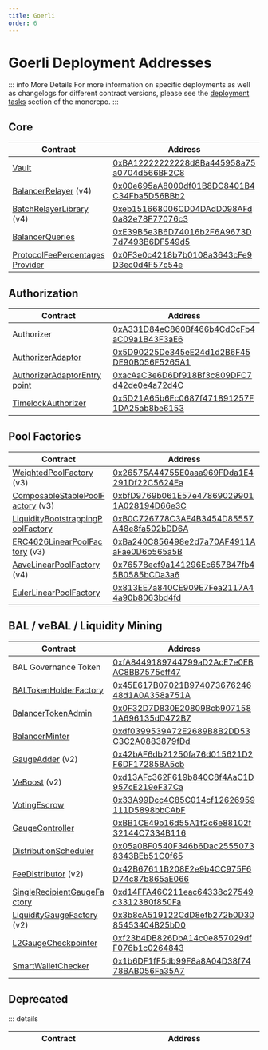```yaml
---
title: Goerli
order: 6
---
```


# Goerli Deployment Addresses

::: info More Details
For more information on specific deployments as well as changelogs for different contract versions, please see the [deployment tasks](https://github.com/balancer/balancer-v2-monorepo/tree/master/pkg/deployments/tasks) section of the monorepo.
:::

## Core

| Contract                                                                                                                                                         | Address                                                                                                                                                        |
| ---------------------------------------------------------------------------------------------------------------------------------------------------------------- | -------------------------------------------------------------------------------------------------------------------------------------------------------------- |
| [Vault](https://github.com/balancer/balancer-v2-monorepo/blob/master/pkg/vault/contracts/Vault.sol)                                                              | <span class="address-link">[0xBA12222222228d8Ba445958a75a0704d566BF2C8](https://goerli.etherscan.io/address/0xBA12222222228d8Ba445958a75a0704d566BF2C8)</span> |
| [BalancerRelayer](https://github.com/balancer/balancer-v2-monorepo/blob/master/pkg/standalone-utils/contracts/relayer/BalancerRelayer.sol) (v4)                  | <span class="address-link">[0x00e695aA8000df01B8DC8401B4C34Fba5D56BBb2](https://goerli.etherscan.io/address/0x00e695aA8000df01B8DC8401B4C34Fba5D56BBb2)</span> |
| [BatchRelayerLibrary](https://github.com/balancer/balancer-v2-monorepo/blob/master/pkg/standalone-utils/contracts/BatchRelayerLibrary.sol) (v4)                  | <span class="address-link">[0xeb151668006CD04DAdD098AFd0a82e78F77076c3](https://goerli.etherscan.io/address/0xeb151668006CD04DAdD098AFd0a82e78F77076c3)</span> |
| [BalancerQueries](https://github.com/balancer/balancer-v2-monorepo/blob/master/pkg/standalone-utils/contracts/BalancerQueries.sol)                               | <span class="address-link">[0xE39B5e3B6D74016b2F6A9673D7d7493B6DF549d5](https://goerli.etherscan.io/address/0xE39B5e3B6D74016b2F6A9673D7d7493B6DF549d5)</span> |
| [ProtocolFeePercentagesProvider](https://github.com/balancer/balancer-v2-monorepo/blob/master/pkg/standalone-utils/contracts/ProtocolFeePercentagesProvider.sol) | <span class="address-link">[0x0F3e0c4218b7b0108a3643cFe9D3ec0d4F57c54e](https://goerli.etherscan.io/address/0x0F3e0c4218b7b0108a3643cFe9D3ec0d4F57c54e)</span> |

## Authorization

| Contract                                                                                                                                                         | Address                                                                                                                                                        |
| ---------------------------------------------------------------------------------------------------------------------------------------------------------------- | -------------------------------------------------------------------------------------------------------------------------------------------------------------- |
| Authorizer                                                                                                                                                       | <span class="address-link">[0xA331D84eC860Bf466b4CdCcFb4aC09a1B43F3aE6](https://goerli.etherscan.io/address/0xA331D84eC860Bf466b4CdCcFb4aC09a1B43F3aE6)</span> |
| [AuthorizerAdaptor](https://github.com/balancer/balancer-v2-monorepo/blob/master/pkg/liquidity-mining/contracts/admin/AuthorizerAdaptor.sol)                     | <span class="address-link">[0x5D90225De345eE24d1d2B6F45DE90B056F5265A1](https://goerli.etherscan.io/address/0x5D90225De345eE24d1d2B6F45DE90B056F5265A1)</span> |
| [AuthorizerAdaptorEntrypoint](https://github.com/balancer/balancer-v2-monorepo/blob/master/pkg/liquidity-mining/contracts/admin/AuthorizerAdaptorEntrypoint.sol) | <span class="address-link">[0xacAaC3e6D6Df918Bf3c809DFC7d42de0e4a72d4C](https://goerli.etherscan.io/address/0xacAaC3e6D6Df918Bf3c809DFC7d42de0e4a72d4C)</span> |
| [TimelockAuthorizer](https://github.com/balancer/balancer-v2-monorepo/blob/master/pkg/vault/contracts/authorizer/TimelockAuthorizer.sol)                         | <span class="address-link">[0x5D21A65b6Ec0687f471891257F1DA25ab8be6153](https://goerli.etherscan.io/address/0x5D21A65b6Ec0687f471891257F1DA25ab8be6153)</span> |

## Pool Factories

| Contract                                                                                                                                                                | Address                                                                                                                                                        |
| ----------------------------------------------------------------------------------------------------------------------------------------------------------------------- | -------------------------------------------------------------------------------------------------------------------------------------------------------------- |
| [WeightedPoolFactory](https://github.com/balancer/balancer-v2-monorepo/blob/master/pkg/pool-weighted/contracts/WeightedPoolFactory.sol) (v3)                            | <span class="address-link">[0x26575A44755E0aaa969FDda1E4291Df22C5624Ea](https://goerli.etherscan.io/address/0x26575A44755E0aaa969FDda1E4291Df22C5624Ea)</span> |
| [ComposableStablePoolFactory](https://github.com/balancer/balancer-v2-monorepo/blob/master/pkg/pool-stable/contracts/ComposableStablePoolFactory.sol) (v3)              | <span class="address-link">[0xbfD9769b061E57e478690299011A028194D66e3C](https://goerli.etherscan.io/address/0xbfD9769b061E57e478690299011A028194D66e3C)</span> |
| [LiquidityBootstrappingPoolFactory](https://github.com/balancer/balancer-v2-monorepo/blob/master/pkg/pool-weighted/contracts/lbp/LiquidityBootstrappingPoolFactory.sol) | <span class="address-link">[0xB0C726778C3AE4B3454D85557A48e8fa502bDD6A](https://goerli.etherscan.io/address/0xB0C726778C3AE4B3454D85557A48e8fa502bDD6A)</span> |
| [ERC4626LinearPoolFactory](https://github.com/orbcollective/linear-pools/blob/master/pkg/linear-pools/contracts/erc4626-linear-pool/ERC4626LinearPoolFactory.sol) (v3)  | <span class="address-link">[0xBa240C856498e2d7a70AF4911AaFae0D6b565a5B](https://goerli.etherscan.io/address/0xBa240C856498e2d7a70AF4911AaFae0D6b565a5B)</span> |
| [AaveLinearPoolFactory](https://github.com/orbcollective/linear-pools/blob/master/pkg/linear-pools/contracts/aave-v2-linear-pool/AaveLinearPoolFactory.sol) (v4)        | <span class="address-link">[0x76578ecf9a141296Ec657847fb45B0585bCDa3a6](https://goerli.etherscan.io/address/0x76578ecf9a141296Ec657847fb45B0585bCDa3a6)</span> |
| [EulerLinearPoolFactory](https://github.com/orbcollective/linear-pools/blob/master/pkg/linear-pools/contracts/euler-linear-pool/EulerLinearPoolFactory.sol)             | <span class="address-link">[0x813EE7a840CE909E7Fea2117A44a90b8063bd4fd](https://goerli.etherscan.io/address/0x813EE7a840CE909E7Fea2117A44a90b8063bd4fd)</span> |

## BAL / veBAL / Liquidity Mining

| Contract                                                                                                                                                                   | Address                                                                                                                                                        |
| -------------------------------------------------------------------------------------------------------------------------------------------------------------------------- | -------------------------------------------------------------------------------------------------------------------------------------------------------------- |
| BAL Governance Token                                                                                                                                                       | <span class="address-link">[0xfA8449189744799aD2AcE7e0EBAC8BB7575eff47](https://goerli.etherscan.io/address/0xfA8449189744799aD2AcE7e0EBAC8BB7575eff47)</span> |
| [BALTokenHolderFactory](https://github.com/balancer/balancer-v2-monorepo/blob/master/pkg/standalone-utils/contracts/BALTokenHolderFactory.sol)                             | <span class="address-link">[0x45E617B07021B97407367624648d1A0A358a751A](https://goerli.etherscan.io/address/0x45E617B07021B97407367624648d1A0A358a751A)</span> |
| [BalancerTokenAdmin](https://github.com/balancer/balancer-v2-monorepo/blob/master/pkg/liquidity-mining/contracts/BalancerTokenAdmin.sol)                                   | <span class="address-link">[0x0F32D7D830E20809Bcb9071581A696135dD472B7](https://goerli.etherscan.io/address/0x0F32D7D830E20809Bcb9071581A696135dD472B7)</span> |
| [BalancerMinter](https://github.com/balancer/balancer-v2-monorepo/blob/master/pkg/liquidity-mining/contracts/BalancerMinter.sol)                                           | <span class="address-link">[0xdf0399539A72E2689B8B2DD53C3C2A0883879fDd](https://goerli.etherscan.io/address/0xdf0399539A72E2689B8B2DD53C3C2A0883879fDd)</span> |
| [GaugeAdder](https://github.com/balancer/balancer-v2-monorepo/blob/master/pkg/liquidity-mining/contracts/admin/GaugeAdder.sol) (v2)                                        | <span class="address-link">[0x42bAF6db21250fa76d015621D2F6DF172858A5cb](https://goerli.etherscan.io/address/0x42bAF6db21250fa76d015621D2F6DF172858A5cb)</span> |
| [VeBoost](https://github.com/balancer/balancer-v2-monorepo/blob/master/pkg/liquidity-mining/contracts/VeBoostV2.vy) (v2)                                                   | <span class="address-link">[0xd13AFc362F619b840C8f4AaC1D957cE219eF37Ca](https://goerli.etherscan.io/address/0xd13AFc362F619b840C8f4AaC1D957cE219eF37Ca)</span> |
| [VotingEscrow](https://github.com/balancer/balancer-v2-monorepo/blob/master/pkg/liquidity-mining/contracts/VotingEscrow.vy)                                                | <span class="address-link">[0x33A99Dcc4C85C014cf12626959111D5898bbCAbF](https://goerli.etherscan.io/address/0x33A99Dcc4C85C014cf12626959111D5898bbCAbF)</span> |
| [GaugeController](https://github.com/balancer/balancer-v2-monorepo/blob/master/pkg/liquidity-mining/contracts/GaugeController.vy)                                          | <span class="address-link">[0xBB1CE49b16d55A1f2c6e88102f32144C7334B116](https://goerli.etherscan.io/address/0xBB1CE49b16d55A1f2c6e88102f32144C7334B116)</span> |
| [DistributionScheduler](https://github.com/balancer/balancer-v2-monorepo/blob/master/pkg/liquidity-mining/contracts/admin/DistributionScheduler.sol)                       | <span class="address-link">[0x05a0BF0540F346b6Dac25550738343BEb51C0f65](https://goerli.etherscan.io/address/0x05a0BF0540F346b6Dac25550738343BEb51C0f65)</span> |
| [FeeDistributor](https://github.com/balancer/balancer-v2-monorepo/blob/master/pkg/liquidity-mining/contracts/fee-distribution/FeeDistributor.sol) (v2)                     | <span class="address-link">[0x42B67611B208E2e9b4CC975F6D74c87b865aE066](https://goerli.etherscan.io/address/0x42B67611B208E2e9b4CC975F6D74c87b865aE066)</span> |
| [SingleRecipientGaugeFactory](https://github.com/balancer/balancer-v2-monorepo/blob/master/pkg/liquidity-mining/contracts/gauges/ethereum/SingleRecipientGaugeFactory.sol) | <span class="address-link">[0xd14FFA46C211eac64338c27549c3312380f850Fa](https://goerli.etherscan.io/address/0xd14FFA46C211eac64338c27549c3312380f850Fa)</span> |
| [LiquidityGaugeFactory](https://github.com/balancer/balancer-v2-monorepo/blob/master/pkg/liquidity-mining/contracts/gauges/ethereum/LiquidityGaugeFactory.sol) (v2)        | <span class="address-link">[0x3b8cA519122CdD8efb272b0D3085453404B25bD0](https://goerli.etherscan.io/address/0x3b8cA519122CdD8efb272b0D3085453404B25bD0)</span> |
| [L2GaugeCheckpointer](https://github.com/balancer/balancer-v2-monorepo/blob/master/pkg/liquidity-mining/contracts/gauges/L2GaugeCheckpointer.sol)                          | <span class="address-link">[0xf23b4DB826DbA14c0e857029dfF076b1c0264843](https://goerli.etherscan.io/address/0xf23b4DB826DbA14c0e857029dfF076b1c0264843)</span> |
| [SmartWalletChecker](https://github.com/balancer/balancer-v2-monorepo/blob/master/pkg/liquidity-mining/contracts/SmartWalletChecker.sol)                                   | <span class="address-link">[0x1b6DF1fF5db99F8a8A04D38f7478BAB056Fa35A7](https://goerli.etherscan.io/address/0x1b6DF1fF5db99F8a8A04D38f7478BAB056Fa35A7)</span> |

## Deprecated

::: details

| Contract | Address |
| -------- | ------- |

<style scoped>
table {
    display: table;
    width: 100%;
}
table th:first-of-type, td:first-of-type {
    width: 40%;
}
table th:nth-of-type(2) {
    width: 60%;
}
td {
    max-width: 0;
    overflow: hidden;
}
</style>

